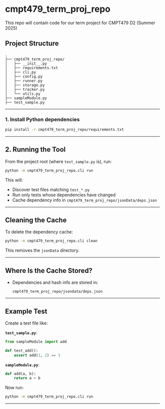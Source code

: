 # cmpt479_term_proj_repo
This repo will contain code for our term project for CMPT479 D2 (Summer 2025)

## Project Structure

```
.
├── cmpt479_term_proj_repo/
│   ├── __init__.py
│   ├── requirements.txt
│   ├── cli.py
│   ├── config.py
│   ├── runner.py
│   ├── storage.py
│   ├── tracker.py
│   └── utils.py
├── sampleModule.py
├── test_sample.py
```

---

### 1. Install Python dependencies

```bash
pip install -r cmpt479_term_proj_repo/requirements.txt
```

---

## 2. Running the Tool

From the project root (where `test_sample.py` is), run:

```bash
python -m cmpt479_term_proj_repo.cli run
```

This will:
- Discover test files matching `test_*.py`
- Run only tests whose dependencies have changed
- Cache dependency info in `cmpt479_term_proj_repo/jsonData/deps.json`

---

## Cleaning the Cache

To delete the dependency cache:

```bash
python -m cmpt479_term_proj_repo.cli clean
```

This removes the `jsonData` directory.

---

## Where Is the Cache Stored?

- Dependencies and hash info are stored in:

  ```
  cmpt479_term_proj_repo/jsondata/deps.json
  ```

---

## Example Test

Create a test file like:

**`test_sample.py`**:
```python
from sampleModule import add

def test_add():
    assert add(1, 2) == 3
```

**`sampleModule.py`**:
```python
def add(a, b):
    return a + b
```

Now run:

```bash
python -m cmpt479_term_proj_repo.cli run
```

---

